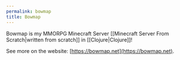 ```yaml
---
permalink: bowmap
title: Bowmap
---
```

Bowmap is my MMORPG Minecraft Server [[Minecraft Server From Scratch|written from scratch]] in [[Clojure|Clojure]]!

See more on the website: [https://bowmap.net](https://bowmap.net).